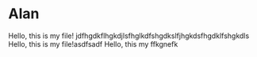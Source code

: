 # Alan 

Hello, this is my file! jdfhgdkflhgkdjlsfhglkdfshgdkslfjhgkdsfhgdklfshgkdls
Hello, this is my file!asdfsadf
Hello, this my ffkgnefk